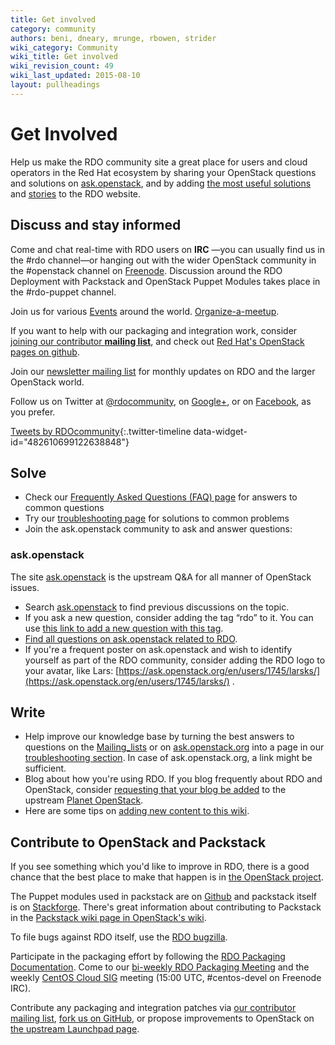 ```yaml
---
title: Get involved
category: community
authors: beni, dneary, mrunge, rbowen, strider
wiki_category: Community
wiki_title: Get involved
wiki_revision_count: 49
wiki_last_updated: 2015-08-10
layout: pullheadings
---
```


# Get Involved

Help us make the RDO community site a great place for users and cloud operators in the Red Hat ecosystem by sharing your OpenStack questions and solutions on [ask.openstack](http://ask.openstack.org), and by adding [the most useful solutions](/documentation/troubleshooting/) and [stories](/documentation/case-studies/) to the RDO website.

## Discuss and stay informed

Come and chat real-time with RDO users on **IRC** —you can usually find us in the #rdo channel—or hanging out with the wider OpenStack community in the #openstack channel on [Freenode](http://freenode.net). Discussion around the RDO Deployment with Packstack and OpenStack Puppet Modules takes place in the #rdo-puppet channel.

Join us for various [Events](/event/events/) around the world. [Organize-a-meetup](/uncategorized/organize-a-meetup/).

If you want to help with our packaging and integration work, consider [joining our contributor **mailing list**](//www.redhat.com/mailman/listinfo/rdo-list), and check out [Red Hat's OpenStack pages on github](//github.com/redhat-openstack).

Join our [newsletter mailing list](//www.redhat.com/mailman/listinfo/rdo-newsletter) for monthly updates on RDO and the larger OpenStack world.

Follow us on Twitter at [@rdocommunity](//twitter.com/rdocommunity), on [Google+](https://plus.google.com/communities/110409030763231732154), or on [Facebook](https://www.facebook.com/rdocommunity), as you prefer.

[Tweets by RDOcommunity](https://twitter.com/RDOcommunity){:.twitter-timeline data-widget-id="482610699122638848"}
<script>!function(d,s,id){var js,fjs=d.getElementsByTagName(s)[0];if(!d.getElementById(id)){js=d.createElement(s);js.id=id;js.src='//platform.twitter.com/widgets.js';fjs.parentNode.insertBefore(js,fjs);}}(document, 'script', 'twitter-wjs');</script>


## Solve

- Check our [Frequently Asked Questions (FAQ) page](/documentation/frequently-asked-questions/) for answers to common questions
- Try our [troubleshooting page](/documentation/troubleshooting/) for solutions to common problems
- Join the ask.openstack community to ask and answer questions:

### ask.openstack

The site [ask.openstack](http://ask.openstack.org) is the upstream Q&A for all manner of OpenStack issues.

- Search [ask.openstack](http://ask.openstack.org) to find previous discussions on the topic.
- If you ask a new question, consider adding the tag “rdo” to it. You can use [this link to add a new question with this tag](https://ask.openstack.org/en/questions/ask/?tags=rdo).
- [Find all questions on ask.openstack related to RDO](https://ask.openstack.org/en/questions/scope:all/sort:age-desc/page:1/query:rdo/).
- If you're a frequent poster on ask.openstack and wish to identify yourself as part of the RDO community, consider adding the RDO logo to your avatar, like Lars: [https://ask.openstack.org/en/users/1745/larsks/](https://ask.openstack.org/en/users/1745/larsks/) .

## Write

- Help improve our knowledge base by turning the best answers to questions on the [Mailing\_lists](/uncategorized/mailing-lists/) or on [ask.openstack.org](http://ask.openstack.org) into a page in our [troubleshooting section](/documentation/troubleshooting/). In case of ask.openstack.org, a link might be sufficient.
- Blog about how you're using RDO. If you blog frequently about RDO and OpenStack, consider [requesting that your blog be added](https://wiki.openstack.org/wiki/AddingYourBlog) to the upstream [Planet OpenStack](http://planet.openstack.org/).
- Here are some tips on [adding new content to this wiki](/community/adding-new-content/).

## Contribute to OpenStack and Packstack

If you see something which you'd like to improve in RDO, there is a good chance that the best place to make that happen is in [the OpenStack project](http://www.openstack.org).

The Puppet modules used in packstack are on [Github](https://github.com/redhat-openstack/openstack-puppet-modules) and packstack itself is on [Stackforge](https://github.com/stackforge/packstack). There's great information about contributing to Packstack in the [Packstack wiki page in OpenStack's wiki](https://wiki.openstack.org/wiki/Packstack).

To file bugs against RDO itself, use the [RDO bugzilla](https://bugzilla.redhat.com/enter_bug.cgi?product=RDO).

Participate in the packaging effort by following the [RDO Packaging Documentation](https://openstack.redhat.com/packaging/). Come to our [bi-weekly RDO Packaging Meeting](https://etherpad.openstack.org/p/RDO-Packaging) and the weekly [CentOS Cloud SIG](http://wiki.centos.org/SpecialInterestGroup/Cloud) meeting (15:00 UTC, #centos-devel on Freenode IRC).

Contribute any packaging and integration patches via [our contributor mailing list](//www.redhat.com/mailman/listinfo/rdo-list), [fork us on GitHub](//github.com/redhat-openstack), or propose improvements to OpenStack on [the upstream Launchpad page](//launchpad.net/openstack).
